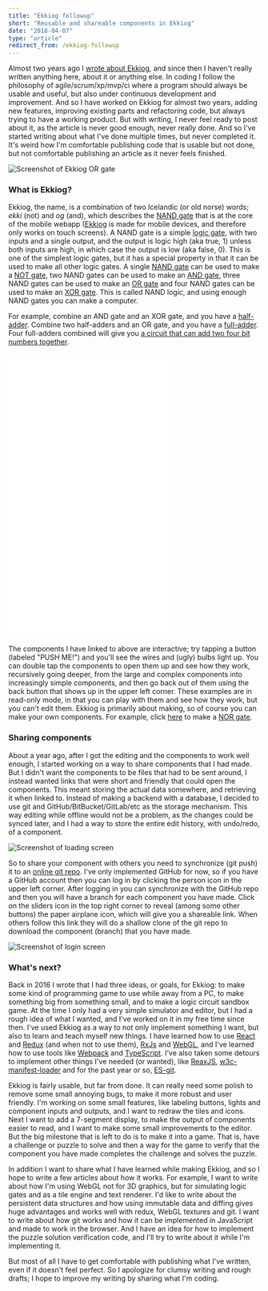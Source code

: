 ```yaml
---
title: "Ekkiog followup"
short: "Reusable and shareable components in Ekkiog"
date: "2018-04-07"
type: "article"
redirect_from: /ekkiog-followup
---
```



Almost two years ago I [wrote about Ekkiog](https://mariusgundersen.net/ekkiog/), and since then I haven't really written anything here, about it or anything else. In coding I follow the philosophy of agile/scrum/xp/mvp/ci where a program should always be usable and useful, but also under continuous development and improvement. And so I have worked on Ekkiog for almost two years, adding new features, improving existing parts and refactoring code, but always trying to have a working product. But with writing, I never feel ready to post about it, as the article is never good enough, never really done. And so I've started writing about what I've done multiple times, but never completed it. It's weird how I'm comfortable publishing code that is usable but not done, but not comfortable publishing an article as it never feels finished.

![Screenshot of Ekkiog OR gate](or.png)

### What is Ekkiog?

Ekkiog, the name, is a combination of two Icelandic (or old norse) words; *ekki* (not) and *og* (and), which describes the [NAND gate](https://en.wikipedia.org/wiki/NAND_gate) that is at the core of the mobile webapp ([Ekkiog](https://ekkiog.mariusgundersen.net) is made for mobile devices, and therefore only works on touch screens). A NAND gate is a simple [logic gate](https://en.wikipedia.org/wiki/Logic_gate), with two inputs and a single output, and the output is logic high (aka true, 1) unless both inputs are high, in which case the output is low (aka false, 0). This is one of the simplest logic gates, but it has a special property in that it can be used to make all other logic gates. A single [NAND gate](https://ekkiog.mariusgundersen.net/c/NAND/github.com/mariusGundersen/ekkiog-workspace) can be used to make a [NOT gate](https://ekkiog.mariusgundersen.net/c/NOT/github.com/mariusGundersen/ekkiog-workspace), two NAND gates can be used to make an [AND gate](https://ekkiog.mariusgundersen.net/c/AND/github.com/mariusGundersen/ekkiog-workspace), three NAND gates can be used to make an [OR gate](https://ekkiog.mariusgundersen.net/c/OR/github.com/mariusGundersen/ekkiog-workspace) and four NAND gates can be used to make an [XOR gate](https://ekkiog.mariusgundersen.net/c/XOR/github.com/mariusGundersen/ekkiog-workspace). This is called NAND logic, and using enough NAND gates you can make a computer.

For example, combine an AND gate and an XOR gate, and you have a [half-adder](https://ekkiog.mariusgundersen.net/c/HALF-ADDER/github.com/mariusgundersen/ekkiog-workspace). Combine two half-adders and an OR gate, and you have a [full-adder](https://ekkiog.mariusgundersen.net/c/HALF-ADDER/github.com/mariusgundersen/ekkiog-workspace). Four full-adders combined will give you [a circuit that can add two four bit numbers together](https://ekkiog.mariusgundersen.net/c/ADD-DEMO/github.com/mariusgundersen/ekkiog-workspace).

<iframe width="320" height="568" src="//www.youtube.com/embed/ROARDHocWkQ" frameborder="0" allowfullscreen></iframe>

The components I have linked to above are interactive; try tapping a button (labeled "PUSH ME!") and you'll see the wires and (ugly) bulbs light up. You can double tap the components to open them up and see how they work, recursively going deeper, from the large and complex components into increasingly simple components, and then go back out of them using the back button that shows up in the upper left corner. These examples are in read-only mode, in that you can play with them and see how they work, but you can't edit them. Ekkiog is primarily about making, so of course you can make your own components. For example, click [here](https://ekkiog.mariusgundersen.net/c/NOR) to make a [NOR gate](https://en.wikipedia.org/wiki/NAND_logic#NOR).

### Sharing components

About a year ago, after I got the editing and the components to work well enough, I started working on a way to share components that I had made. But I didn't want the components to be files that had to be sent around, I instead wanted links that were short and friendly that could open the components. This meant storing the actual data somewhere, and retrieving it when linked to. Instead of making a backend with a database, I decided to use git and GitHub/BitBucket/GitLab/etc as the storage mechanism. This way editing while offline would not be a problem, as the changes could be synced later, and I had a way to store the entire edit history, with undo/redo, of a component.

![Screenshot of loading screen](loading.png)

So to share your component with others you need to synchronize (git push) it to an [online git repo](https://github.com/mariusgundersen/ekkiog-workspace/tree/HALF-ADDER). I've only implemented GitHub for now, so if you have a GitHub account then you can log in by clicking the person icon in the upper left corner. After logging in you can synchronize with the GitHub repo and then you will have a branch for each component you have made. Click on the sliders icon in the top right corner to reveal (among some other buttons) the paper airplane icon, which will give you a shareable link. When others follow this link they will do a shallow clone of the git repo to download the component (branch) that you have made.

![Screenshot of login screen](login.png)

### What's next?

Back in 2016 I wrote that I had three ideas, or goals, for Ekkiog: to make some kind of programming game to use while away from a PC, to make something big from something small, and to make a logic circuit sandbox game. At the time I only had a very simple simulator and editor, but I had a rough idea of what I wanted, and I've worked on it in my free time since then. I've used Ekkiog as a way to not only implement something I want, but also to learn and teach myself new things. I have learned how to use [React](https://reactjs.org/) and [Redux](https://redux.js.org/) (and when not to use them), [RxJs](http://reactivex.io/rxjs/) and [WebGL](https://developer.mozilla.org/en-US/docs/Web/API/WebGL_API), and I've learned how to use tools like [Webpack](http://webpack.github.io/) and [TypeScript](https://www.typescriptlang.org/). I've also taken some detours to implement other things I've needed (or wanted), like [ReaxJS](https://www.npmjs.com/package/reaxjs), [w3c-manifest-loader](https://www.npmjs.com/package/w3c-manifest-loader) and for the past year or so, [ES-git](https://github.com/es-git/es-git).

Ekkiog is fairly usable, but far from done. It can really need some polish to remove some small annoying bugs, to make it more robust and user friendly. I'm working on some small features, like labeling buttons, lights and component inputs and outputs, and I want to redraw the tiles and icons. Next I want to add a 7-segment display, to make the output of components easier to read, and I want to make some small improvements to the editor. But the big milestone that is left to do is to make it into a game. That is, have a challenge or puzzle to solve and then a way for the game to verify that the component you have made completes the challenge and solves the puzzle.

In addition I want to share what I have learned while making Ekkiog, and so I hope to write a few articles about how it works. For example, I want to write about how I'm using WebGL not for 3D graphics, but for simulating logic gates and as a tile engine and text renderer. I'd like to write about the persistent data structures and how using immutable data and diffing gives huge advantages and works well with redux, WebGL textures and git. I want to write about how git works and how it can be implemented in JavaScript and made to work in the browser. And I have an idea for how to implement the puzzle solution verification code, and I'll try to write about it while I'm implementing it.

But most of all I have to get comfortable with publishing what I've written, even if it doesn't feel perfect. So I apologize for clumsy writing and rough drafts; I hope to improve my writing by sharing what I'm coding.